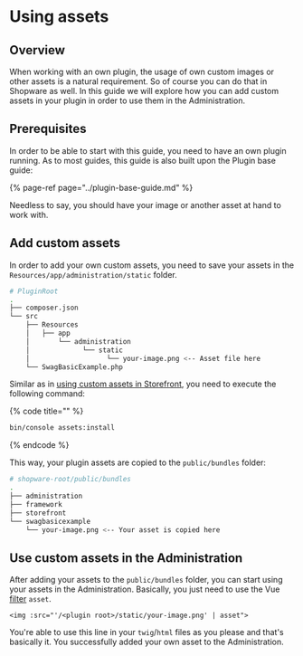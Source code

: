 # Using assets

## Overview

When working with an own plugin, the usage of own custom images or other assets is a natural requirement. So of course you can do that in Shopware as well. In this guide we will explore how you can add custom assets in your plugin in order to use them in the Administration.

## Prerequisites

In order to be able to start with this guide, you need to have an own plugin running. As to most guides, this guide is also built upon the Plugin base guide:

{% page-ref page="../plugin-base-guide.md" %}

Needless to say, you should have your image or another asset at hand to work with.

## Add custom assets

In order to add your own custom assets, you need to save your assets in the `Resources/app/administration/static` folder.

```bash
# PluginRoot
.
├── composer.json
└── src
    ├── Resources
    │   ├── app
    │       └── administration
    │             └── static
    │                   └── your-image.png <-- Asset file here
    └── SwagBasicExample.php
```

Similar as in [using custom assets in Storefront](../storefront/add-custom-assets.md), you need to execute the following command:

{% code title="" %}

```bash
bin/console assets:install
```

{% endcode %}

This way, your plugin assets are copied to the `public/bundles` folder:

```bash
# shopware-root/public/bundles
.
├── administration
├── framework
├── storefront
└── swagbasicexample
    └── your-image.png <-- Your asset is copied here
```

## Use custom assets in the Administration

After adding your assets to the `public/bundles` folder, you can start using your assets in the Administration. Basically, you just need to use the Vue [filter](https://vuejs.org/v2/guide/filters.html) `asset`.

```markup
<img :src="'/<plugin root>/static/your-image.png' | asset">
```

You're able to use this line in your `twig`/`html` files as you please and that's basically it. You successfully added your own asset to the Administration.
